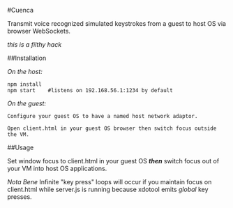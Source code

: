 #Cuenca

Transmit voice recognized simulated keystrokes from a guest to host OS via browser WebSockets.

*this is a filthy hack*

##Installation

*On the host:*

    npm install
    npm start    #listens on 192.168.56.1:1234 by default

*On the guest:*

    Configure your guest OS to have a named host network adaptor.

    Open client.html in your guest OS browser then switch focus outside the VM.

##Usage

Set window focus to client.html in your guest OS ***then*** switch focus out of your VM into host OS applications.

*Nota Bene* Infinite "key press" loops will occur if you maintain focus on client.html while server.js is running because xdotool emits *global* key presses.
